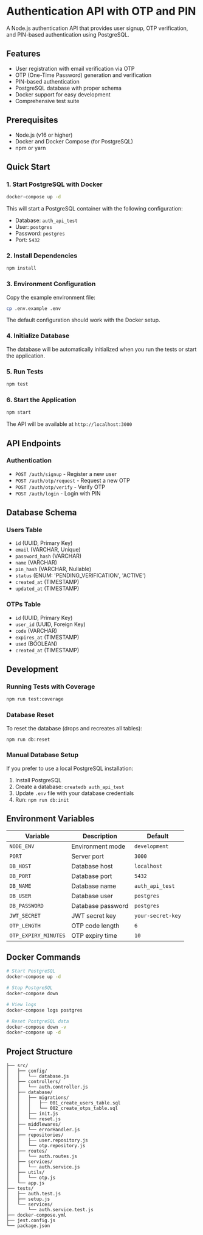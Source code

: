 # Authentication API with OTP and PIN

A Node.js authentication API that provides user signup, OTP verification, and PIN-based authentication using PostgreSQL.

## Features

- User registration with email verification via OTP
- OTP (One-Time Password) generation and verification
- PIN-based authentication
- PostgreSQL database with proper schema
- Docker support for easy development
- Comprehensive test suite

## Prerequisites

- Node.js (v16 or higher)
- Docker and Docker Compose (for PostgreSQL)
- npm or yarn

## Quick Start

### 1. Start PostgreSQL with Docker

```bash
docker-compose up -d
```

This will start a PostgreSQL container with the following configuration:
- Database: `auth_api_test`
- User: `postgres`
- Password: `postgres`
- Port: `5432`

### 2. Install Dependencies

```bash
npm install
```

### 3. Environment Configuration

Copy the example environment file:

```bash
cp .env.example .env
```

The default configuration should work with the Docker setup.

### 4. Initialize Database

The database will be automatically initialized when you run the tests or start the application.

### 5. Run Tests

```bash
npm test
```

### 6. Start the Application

```bash
npm start
```

The API will be available at `http://localhost:3000`

## API Endpoints

### Authentication

- `POST /auth/signup` - Register a new user
- `POST /auth/otp/request` - Request a new OTP
- `POST /auth/otp/verify` - Verify OTP
- `POST /auth/login` - Login with PIN

## Database Schema

### Users Table
- `id` (UUID, Primary Key)
- `email` (VARCHAR, Unique)
- `password_hash` (VARCHAR)
- `name` (VARCHAR)
- `pin_hash` (VARCHAR, Nullable)
- `status` (ENUM: 'PENDING_VERIFICATION', 'ACTIVE')
- `created_at` (TIMESTAMP)
- `updated_at` (TIMESTAMP)

### OTPs Table
- `id` (UUID, Primary Key)
- `user_id` (UUID, Foreign Key)
- `code` (VARCHAR)
- `expires_at` (TIMESTAMP)
- `used` (BOOLEAN)
- `created_at` (TIMESTAMP)

## Development

### Running Tests with Coverage

```bash
npm run test:coverage
```

### Database Reset

To reset the database (drops and recreates all tables):

```bash
npm run db:reset
```

### Manual Database Setup

If you prefer to use a local PostgreSQL installation:

1. Install PostgreSQL
2. Create a database: `createdb auth_api_test`
3. Update `.env` file with your database credentials
4. Run: `npm run db:init`

## Environment Variables

| Variable | Description | Default |
|----------|-------------|---------|
| `NODE_ENV` | Environment mode | `development` |
| `PORT` | Server port | `3000` |
| `DB_HOST` | Database host | `localhost` |
| `DB_PORT` | Database port | `5432` |
| `DB_NAME` | Database name | `auth_api_test` |
| `DB_USER` | Database user | `postgres` |
| `DB_PASSWORD` | Database password | `postgres` |
| `JWT_SECRET` | JWT secret key | `your-secret-key` |
| `OTP_LENGTH` | OTP code length | `6` |
| `OTP_EXPIRY_MINUTES` | OTP expiry time | `10` |

## Docker Commands

```bash
# Start PostgreSQL
docker-compose up -d

# Stop PostgreSQL
docker-compose down

# View logs
docker-compose logs postgres

# Reset PostgreSQL data
docker-compose down -v
docker-compose up -d
```

## Project Structure

```
├── src/
│   ├── config/
│   │   └── database.js
│   ├── controllers/
│   │   └── auth.controller.js
│   ├── database/
│   │   ├── migrations/
│   │   │   ├── 001_create_users_table.sql
│   │   │   └── 002_create_otps_table.sql
│   │   ├── init.js
│   │   └── reset.js
│   ├── middlewares/
│   │   └── errorHandler.js
│   ├── repositories/
│   │   ├── user.repository.js
│   │   └── otp.repository.js
│   ├── routes/
│   │   └── auth.routes.js
│   ├── services/
│   │   └── auth.service.js
│   ├── utils/
│   │   └── otp.js
│   └── app.js
├── tests/
│   ├── auth.test.js
│   ├── setup.js
│   └── services/
│       └── auth.service.test.js
├── docker-compose.yml
├── jest.config.js
└── package.json
